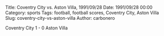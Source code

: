 Title: Coventry City vs. Aston Villa, 1991/09/28
Date: 1991/09/28 00:00
Category: sports
Tags: football, football scores, Coventry City, Aston Villa
Slug: coventry-city-vs-aston-villa
Author: carbonero


Coventry City 1 - 0 Aston Villa
